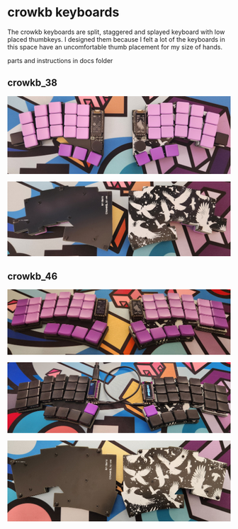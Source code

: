 # crowkb keyboards
The crowkb keyboards are split, staggered and splayed keyboard with low placed thumbkeys. I designed them because I felt a lot of the keyboards in this space have an uncomfortable thumb placement for my size of hands.

parts and instructions in docs folder

## crowkb_38
![wireless](images/crowkb_38_wireless.jpg)

![back](images/crowkb_38_back.jpg)

## crowkb_46
![wireless](images/crowkb_46_wireless.jpg)

![wired](images/crowkb_46_wired.jpg)

![back](images/crowkb_46_back.jpg)
